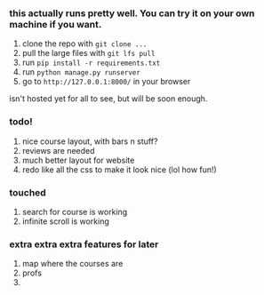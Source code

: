 ### this actually runs pretty well. You can try it on your own machine if you want.

1. clone the repo with `git clone ...`
2. pull the large files with `git lfs pull`
3. run `pip install -r requirements.txt`
4. run `python manage.py runserver`
5. go to `http://127.0.0.1:8000/` in your browser

isn't hosted yet for all to see, but will be soon enough.

### todo!

1. nice course layout, with bars n stuff? 
2. reviews are needed
3. much better layout for website
4. redo like all the css to make it look nice (lol how fun!)

### touched
1. search for course is working
2. infinite scroll is working

### extra extra extra features for later
1. map where the courses are
2. profs
3. 
